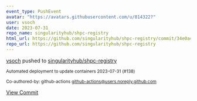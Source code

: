 ```yaml
---
event_type: PushEvent
avatar: "https://avatars.githubusercontent.com/u/814322?"
user: vsoch
date: 2023-07-31
repo_name: singularityhub/shpc-registry
html_url: https://github.com/singularityhub/shpc-registry/commit/34e0a4481b3847f8e4d1d94a982b1458365362ae
repo_url: https://github.com/singularityhub/shpc-registry
---
```


<a href='https://github.com/vsoch' target='_blank'>vsoch</a> pushed to <a href='https://github.com/singularityhub/shpc-registry' target='_blank'>singularityhub/shpc-registry</a>

<small>Automated deployment to update containers 2023-07-31 (#138)

Co-authored-by: github-actions <github-actions@users.noreply.github.com></small>

<a href='https://github.com/singularityhub/shpc-registry/commit/34e0a4481b3847f8e4d1d94a982b1458365362ae' target='_blank'>View Commit</a>
